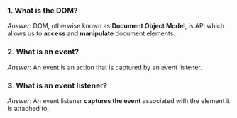 ### 1. What is the DOM?
*Answer*: DOM, otherwise known as __Document Object Model__, is API which allows us to __access__ and __manipulate__ document elements.

### 2. What is an event?
*Answer*: An event is an action that is captured by an event listener.

### 3. What is an event listener?
*Answer*: An event listener __captures the event__ associated with the element it is attached to.